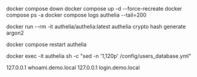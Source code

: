 docker compose down
docker compose up -d --force-recreate
docker compose ps -a
docker compose logs authelia --tail=200

docker run --rm -it authelia/authelia:latest authelia crypto hash generate argon2

docker compose restart authelia

docker exec -it authelia sh -c "sed -n '1,120p' /config/users_database.yml"

127.0.0.1 whoami.demo.local
127.0.0.1 login.demo.local
